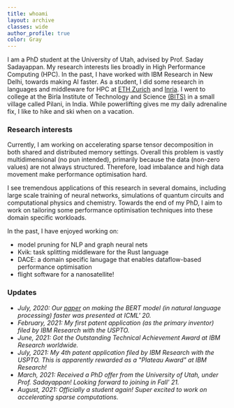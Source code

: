 ```yaml
---
title: whoami
layout: archive
classes: wide
author_profile: true
color: Gray
---
```


I am a PhD student at the University of Utah, advised by Prof. Saday Sadayappan.
My research interests lies broadly in High Performance Computing (HPC).
In the past, I have worked with IBM Research in New Delhi, towards making AI faster.
As a student, I did some research in languages and middleware for HPC at [ETH Zurich](https://spcl.inf.ethz.ch/) and [Inria](https://www.inria.fr/en/teams/datamove).
I went to college at the Birla Institute of Technology and Science [(BITS)](https://www.bits-pilani.ac.in/) in a small village called Pilani, in India.
While powerlifting gives me my daily adrenaline fix, I like to hike and ski when on a vacation.

### Research interests
Currently, I am working on accelerating sparse tensor decomposition in both shared and distributed memory settings.
Overall this problem is vastly multidimensional (no pun intended), primarily because the data (non-zero values) are not always structured.
Therefore, load imbalance and high data movement make performance optimisation hard.
<!--Parallel performance is therefore strangled by load imbalance in work distribuion and/or data movement.  Accelerating iterative decomposition algorithms for example CP or Tucker decomposition begins with some fairly non-trivial preprocessing.  This impacts the load balance when each iteration is parallelised, and also the amount of data moved across memory hierarchies.  In each iteration, each dimension of the tensor is compressed to a smaller expanse using some form of a matrix multiply a matricised tensor product, to be more specific.  To make each iteration faster, an optimal schedule has to be pre-computed. This depends not only on the amount of memory at each level of the hierarchy, but also on the shape and sparsity pattern of the tensor.  An optimal schedule in-fact affects the total number of FLOPs, the parallelism depth, to be more precise and even the number of cache misses.  The most recent research shows that partially decomposed tensors can be saved in memory, in order to reduce the FLOP count in each iteration of the decomposition.  Interestingly enough, wall-time measurements do not always agree with this hypothesis.  This is because, the intermediate results can be less sparse, and increase the pressure on the memory.  It might therefore, be faster to just keep re-computing the same contractions instead of storing them!  Finally, some nice engineering choices have to be made while actually writing this out in C.  Walltime, at the end of the day, does not care about your model!-->
I see tremendous applications of this research in several domains, including large scale training of neural networks, simulations of quantum circuits and computational physics and chemistry.
Towards the end of my PhD, I aim to work on tailoring some performance optimisation techniques into these domain specific workloads.


<!-- add links and papers!-->
In the past, I have enjoyed working on:
* model pruning for NLP and graph neural nets
* Kvik: task splitting middleware for the Rust language
* DACE: a domain specific lanugage that enables dataflow-based performance optimisation
* flight software for a nanosatellite!



### Updates
* *July, 2020: Our [paper](http://proceedings.mlr.press/v119/goyal20a/goyal20a.pdf) on making the BERT model (in natural language processing) faster was presented at ICML' 20.*
* *February, 2021: My first patent application (as the primary inventor) filed by IBM Research with the USPTO.*
* *June, 2021: Got the Outstanding Technical Achievement Award at IBM Research worldwide.*
* *July, 2021: My 4th patent application filed by IBM Research with the USPTO. This is apparently rewarded as a "Plateau Award" at IBM Research!*
* *March, 2021: Received a PhD offer from the University of Utah, under Prof. Sadayappan! Looking forward to joining in Fall' 21.*
* *August, 2021: Officially a student again! Super excited to work on accelerating sparse computations.*
